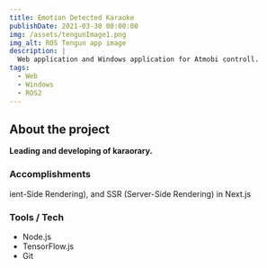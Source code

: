 ```yaml
---
title: Emotion Detected Karaoke
publishDate: 2021-03-30 00:00:00
img: /assets/tengunImage1.png
img_alt: ROS Tengun app image
description: |
  Web application and Windows application for Atmobi controll.
tags:
  - Web
  - Windows
  - ROS2
---
```


## About the project

**Leading and developing of karaorary.**

### Accomplishments

ient-Side Rendering), and SSR (Server-Side Rendering) in Next.js

### Tools / Tech

- Node.js
- TensorFlow.js
- Git

